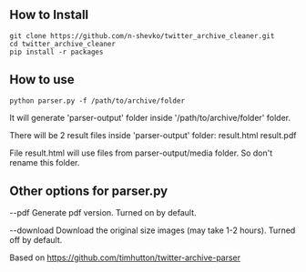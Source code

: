 ## How to Install

    git clone https://github.com/n-shevko/twitter_archive_cleaner.git
    cd twitter_archive_cleaner
    pip install -r packages

## How to use

    python parser.py -f /path/to/archive/folder

It will generate 'parser-output' folder inside '/path/to/archive/folder' folder.

There will be 2 result files inside 'parser-output' folder:
result.html
result.pdf     

File result.html will use files from parser-output/media folder. 
So don't rename this folder.

## Other options for parser.py

--pdf           Generate pdf version. Turned on by default.

--download      Download the original size images (may take 1-2 hours). Turned off by default.

Based on https://github.com/timhutton/twitter-archive-parser


